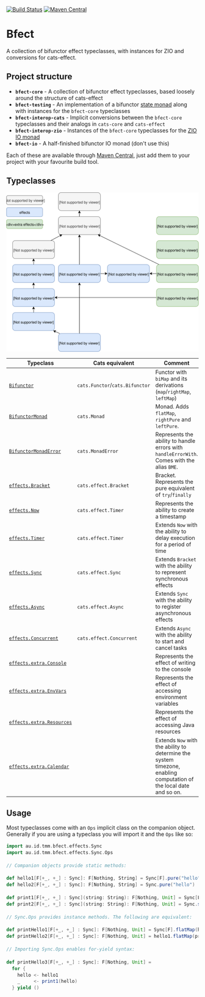 [![Build Status](https://travis-ci.com/tmccarthy/bfect.svg?branch=master)](https://travis-ci.com/tmccarthy/bfect)
[![Maven Central](https://img.shields.io/maven-central/v/au.id.tmm.bfect/bfect-core_2.12.svg)](https://repo.maven.apache.org/maven2/au/id/tmm/bfect/bfect-core_2.12/)

# Bfect

A collection of bifunctor effect typeclasses, with instances for ZIO and conversions for cats-effect.

## Project structure

* **`bfect-core`** - A collection of bifunctor effect typeclasses, based loosely around the structure of cats-effect
* **`bfect-testing`** - An implementation of a bifunctor [state monad](https://typelevel.org/cats/datatypes/state.html) along with instances for the `bfect-core` typeclasses
* **`bfect-interop-cats`** - Implicit conversions between the `bfect-core` typeclasses and their analogs in `cats-core` and `cats-effect`
* **`bfect-interop-zio`** - Instances of the `bfect-core` typeclasses for the [ZIO IO monad](https://github.com/zio/zio)
* **`bfect-io`** - A half-finished bifunctor IO monad (don't use this)

Each of these are available through [Maven Central](https://repo.maven.apache.org/maven2/au/id/tmm/bfect/), just add them to your project with your favourite build tool.

## Typeclasses

![](typeclass-hierarchy.svg)

Typeclass | Cats equivalent | Comment |
----------|-----------------|---------|
[`Bifunctor`](core/src/main/scala/au/id/tmm/bfect/Bifunctor.scala) | `cats.Functor`/`cats.Bifunctor` | Functor with `biMap` and its derivations (`map`/`rightMap`, `leftMap`) |
[`BifunctorMonad`](core/src/main/scala/au/id/tmm/bfect/BifunctorMonad.scala) | `cats.Monad` | Monad. Adds `flatMap`, `rightPure` and `leftPure`. |
[`BifunctorMonadError`](core/src/main/scala/au/id/tmm/bfect/BifunctorMonadError.scala) | `cats.MonadError` | Represents the ability to handle errors with `handleErrorWith`. Comes with the alias `BME`. |
[`effects.Bracket`](core/src/main/scala/au/id/tmm/bfect/effects/Bracket.scala) | `cats.effect.Bracket` | Bracket. Represents the pure equivalent of `try`/`finally` |
[`effects.Now`](core/src/main/scala/au/id/tmm/bfect/effects/Now.scala) | `cats.effect.Timer` | Represents the ability to create a timestamp |
[`effects.Timer`](core/src/main/scala/au/id/tmm/bfect/effects/Timer.scala) | `cats.effect.Timer` | Extends `Now` with the ability to delay execution for a period of time |
[`effects.Sync`](core/src/main/scala/au/id/tmm/bfect/effects/Sync.scala) | `cats.effect.Sync` | Extends `Bracket` with the ability to represent synchronous effects |
[`effects.Async`](core/src/main/scala/au/id/tmm/bfect/effects/Async.scala) | `cats.effect.Async` | Extends `Sync` with the ability to register asynchronous effects |
[`effects.Concurrent`](core/src/main/scala/au/id/tmm/bfect/effects/Concurrent.scala) | `cats.effect.Concurrent` | Extends `Async` with the ability to start and cancel tasks |
[`effects.extra.Console`](core/src/main/scala/au/id/tmm/bfect/effects/extra/Console.scala) | | Represents the effect of writing to the console |
[`effects.extra.EnvVars`](core/src/main/scala/au/id/tmm/bfect/effects/extra/EnvVars.scala) | | Represents the effect of accessing environment variables |
[`effects.extra.Resources`](core/src/main/scala/au/id/tmm/bfect/effects/extra/Resources.scala) | | Represents the effect of accessing Java resources |
[`effects.extra.Calendar`](core/src/main/scala/au/id/tmm/bfect/effects/extra/Calendar.scala) | | Extends `Now` with the ability to determine the system timezone, enabling computation of the local date and so on. |


## Usage

Most typeclasses come with an `Ops` implicit class on the companion object. Generally if you are using
a typeclass you will import it and the `Ops` like so:

```scala
import au.id.tmm.bfect.effects.Sync
import au.id.tmm.bfect.effects.Sync.Ops

// Companion objects provide static methods:

def hello1[F[+_, +_] : Sync]: F[Nothing, String] = Sync[F].pure("hello")
def hello2[F[+_, +_] : Sync]: F[Nothing, String] = Sync.pure("hello")

def print1[F[+_, +_] : Sync](string: String): F[Nothing, Unit] = Sync[F].sync(println(string))
def print2[F[+_, +_] : Sync](string: String): F[Nothing, Unit] = Sync.sync(println(string))

// Sync.Ops provides instance methods. The following are equivalent:

def printHello1[F[+_, +_] : Sync]: F[Nothing, Unit] = Sync[F].flatMap(hello1)(print1)
def printHello2[F[+_, +_] : Sync]: F[Nothing, Unit] = hello1.flatMap(print1)

// Importing Sync.Ops enables for-yield syntax:

def printHello3[F[+_, +_] : Sync]: F[Nothing, Unit] =
  for {
    hello <- hello1
    _     <- print1(hello)
  } yield ()

```
